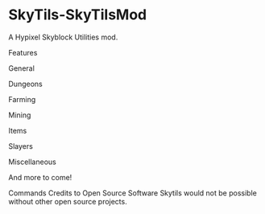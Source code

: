 # SkyTils-SkyTilsMod

A Hypixel Skyblock Utilities mod.

Features

General

Dungeons

Farming

Mining

Items

Slayers

Miscellaneous

And more to come!

Commands
Credits to Open Source Software
Skytils would not be possible without other open source projects.
